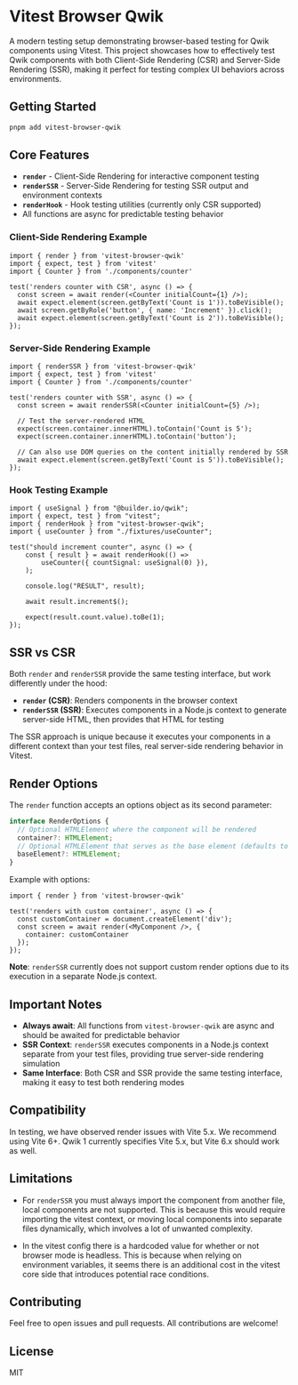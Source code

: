 # Vitest Browser Qwik

A modern testing setup demonstrating browser-based testing for Qwik components using Vitest. This project showcases how to effectively test Qwik components with both Client-Side Rendering (CSR) and Server-Side Rendering (SSR), making it perfect for testing complex UI behaviors across environments.

## Getting Started

```bash
pnpm add vitest-browser-qwik
```

## Core Features

- **`render`** - Client-Side Rendering for interactive component testing
- **`renderSSR`** - Server-Side Rendering for testing SSR output and environment contexts
- **`renderHook`** - Hook testing utilities (currently only CSR supported)
- All functions are async for predictable testing behavior

### Client-Side Rendering Example

```tsx
import { render } from 'vitest-browser-qwik'
import { expect, test } from 'vitest'
import { Counter } from './components/counter'

test('renders counter with CSR', async () => {
  const screen = await render(<Counter initialCount={1} />);
  await expect.element(screen.getByText('Count is 1')).toBeVisible();
  await screen.getByRole('button', { name: 'Increment' }).click();
  await expect.element(screen.getByText('Count is 2')).toBeVisible();
});
```

### Server-Side Rendering Example

```tsx
import { renderSSR } from 'vitest-browser-qwik'
import { expect, test } from 'vitest'
import { Counter } from './components/counter'

test('renders counter with SSR', async () => {
  const screen = await renderSSR(<Counter initialCount={5} />);
  
  // Test the server-rendered HTML
  expect(screen.container.innerHTML).toContain('Count is 5');
  expect(screen.container.innerHTML).toContain('button');
  
  // Can also use DOM queries on the content initially rendered by SSR
  await expect.element(screen.getByText('Count is 5')).toBeVisible();
});
```

### Hook Testing Example

```tsx
import { useSignal } from "@builder.io/qwik";
import { expect, test } from "vitest";
import { renderHook } from "vitest-browser-qwik";
import { useCounter } from "./fixtures/useCounter";

test("should increment counter", async () => {
	const { result } = await renderHook(() =>
		useCounter({ countSignal: useSignal(0) }),
	);

	console.log("RESULT", result);

	await result.increment$();

	expect(result.count.value).toBe(1);
});
```

## SSR vs CSR

Both `render` and `renderSSR` provide the same testing interface, but work differently under the hood:

- **`render` (CSR)**: Renders components in the browser context
- **`renderSSR` (SSR)**: Executes components in a Node.js context to generate server-side HTML, then provides that HTML for testing

The SSR approach is unique because it executes your components in a different context than your test files, real server-side rendering behavior in Vitest.

## Render Options

The `render` function accepts an options object as its second parameter:

```ts
interface RenderOptions {
  // Optional HTMLElement where the component will be rendered
  container?: HTMLElement;
  // Optional HTMLElement that serves as the base element (defaults to document.body)
  baseElement?: HTMLElement;
}
```

Example with options:

```tsx
import { render } from 'vitest-browser-qwik'

test('renders with custom container', async () => {
  const customContainer = document.createElement('div');
  const screen = await render(<MyComponent />, { 
    container: customContainer 
  });
});
```

**Note**: `renderSSR` currently does not support custom render options due to its execution in a separate Node.js context.

## Important Notes

- **Always await**: All functions from `vitest-browser-qwik` are async and should be awaited for predictable behavior
- **SSR Context**: `renderSSR` executes components in a Node.js context separate from your test files, providing true server-side rendering simulation
- **Same Interface**: Both CSR and SSR provide the same testing interface, making it easy to test both rendering modes

## Compatibility
In testing, we have observed render issues with Vite 5.x. We recommend using Vite 6+. Qwik 1 currently specifies Vite 5.x,
but Vite 6.x should work as well.

## Limitations

- For `renderSSR` you must always import the component from another file, local components are not supported. This is because this would require importing the vitest context, or moving local components into separate files dynamically, which involves a lot of unwanted complexity.

- In the vitest config there is a hardcoded value for whether or not browser mode is headless. This is because when relying on environment variables, it seems there is an additional cost in the vitest core side that introduces potential race conditions.

## Contributing

Feel free to open issues and pull requests. All contributions are welcome!

## License

MIT 
